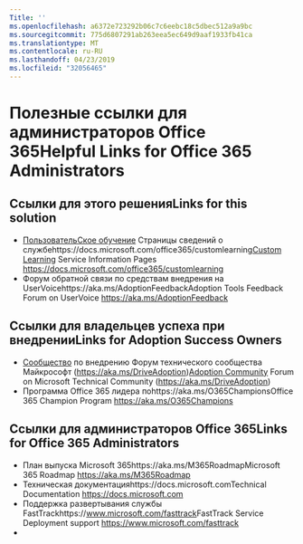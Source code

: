 ```yaml
---
Title: ''
ms.openlocfilehash: a6372e723292b06c7c6eebc18c5dbec512a9a9bc
ms.sourcegitcommit: 775d6807291ab263eea5ec649d9aaf1933fb41ca
ms.translationtype: MT
ms.contentlocale: ru-RU
ms.lasthandoff: 04/23/2019
ms.locfileid: "32056465"
---
```

# <a name="helpful-links-for-office-365-administrators"></a><span data-ttu-id="650d7-102">Полезные ссылки для администраторов Office 365</span><span class="sxs-lookup"><span data-stu-id="650d7-102">Helpful Links for Office 365 Administrators</span></span>

## <a name="links-for-this-solution"></a><span data-ttu-id="650d7-103">Ссылки для этого решения</span><span class="sxs-lookup"><span data-stu-id="650d7-103">Links for this solution</span></span>

- <span data-ttu-id="650d7-104">[ПользовательСкое обучение](https://docs.microsoft.com/office365/customlearning) Страницы сведений о службеhttps://docs.microsoft.com/office365/customlearning</span><span class="sxs-lookup"><span data-stu-id="650d7-104">[Custom Learning](https://docs.microsoft.com/office365/customlearning) Service Information Pages https://docs.microsoft.com/office365/customlearning</span></span>
- <span data-ttu-id="650d7-105">Форум обратной связи по средствам внедрения на UserVoicehttps://aka.ms/AdoptionFeedback</span><span class="sxs-lookup"><span data-stu-id="650d7-105">Adoption Tools Feedback Forum on UserVoice https://aka.ms/AdoptionFeedback</span></span> 

## <a name="links-for-adoption-success-owners"></a><span data-ttu-id="650d7-106">Ссылки для владельцев успеха при внедрении</span><span class="sxs-lookup"><span data-stu-id="650d7-106">Links for Adoption Success Owners</span></span>
- <span data-ttu-id="650d7-107">[Сообщество](https://aka.ms/DriveAdoption) по внедрению Форум технического сообщества Майкрософт (https://aka.ms/DriveAdoption)</span><span class="sxs-lookup"><span data-stu-id="650d7-107">[Adoption Community](https://aka.ms/DriveAdoption) Forum on Microsoft Technical Community (https://aka.ms/DriveAdoption)</span></span>
- <span data-ttu-id="650d7-108">Программа Office 365 лидера поhttps://aka.ms/O365Champions</span><span class="sxs-lookup"><span data-stu-id="650d7-108">Office 365 Champion Program https://aka.ms/O365Champions</span></span> 

## <a name="links-for-office-365-administrators"></a><span data-ttu-id="650d7-109">Ссылки для администраторов Office 365</span><span class="sxs-lookup"><span data-stu-id="650d7-109">Links for Office 365 Administrators</span></span>
- <span data-ttu-id="650d7-110">План выпуска Microsoft 365https://aka.ms/M365Roadmap</span><span class="sxs-lookup"><span data-stu-id="650d7-110">Microsoft 365 Roadmap https://aka.ms/M365Roadmap</span></span>
- <span data-ttu-id="650d7-111">Техническая документацияhttps://docs.microsoft.com</span><span class="sxs-lookup"><span data-stu-id="650d7-111">Technical Documentation https://docs.microsoft.com</span></span>
- <span data-ttu-id="650d7-112">Поддержка развертывания службы FastTrackhttps://www.microsoft.com/fasttrack</span><span class="sxs-lookup"><span data-stu-id="650d7-112">FastTrack Service Deployment support https://www.microsoft.com/fasttrack</span></span>
- 

